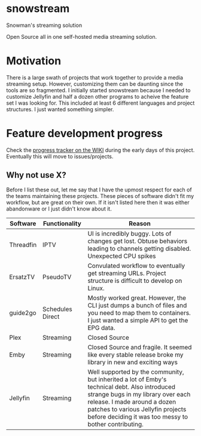 # snowstream

Snowman's streaming solution

Open Source all in one self-hosted media streaming solution.

# Motivation

There is a large swath of projects that work together to provide a media streaming setup. However, customizing them can be daunting since the tools are so fragmented. I initially started snowstream because I needed to customize Jellyfin and half a dozen other programs to acheive the feature set I was looking for. This included at least 6 different languages and project structures. I just wanted something simpler.

# Feature development progress

Check the [progress tracker on the WIKI](https://github.com/XBigTK13X/snowstream/wiki/Feature-Progress-Tracker) during the early days of this project. Eventually this will move to issues/projects.

## Why not use X?

Before I list these out, let me say that I have the upmost respect for each of the teams maintaining these projects. These pieces of software didn't fit my workflow, but are great on their own. If it isn't listed here then it was either abandonware or I just didn't know about it.

|Software|Functionality|Reason|
|--------|-------------|------|
|Threadfin|IPTV|UI is incredibly buggy. Lots of changes get lost. Obtuse behaviors leading to channels getting disabled. Unexpected CPU spikes|
|ErsatzTV|PseudoTV|Convulated workflow to eventually get streaming URLs. Project structure is difficult to develop on Linux.|
|guide2go|Schedules Direct|Mostly worked great. However, the CLI just dumps a bunch of files and you need to map them to containers. I just wanted a simple API to get the EPG data.|
|Plex|Streaming|Closed Source|
|Emby|Streaming|Closed Source and fragile. It seemed like every stable release broke my library in new and exciting ways|
|Jellyfin|Streaming|Well supported by the community, but inherited a lot of Emby's technical debt. Also introduced strange bugs in my library over each release. I made around a dozen patches to various Jellyfin projects before deciding it was too messy to bother contributing.|
